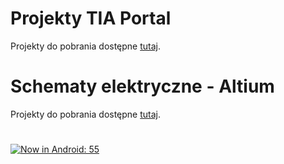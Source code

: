 # Projekty TIA Portal
Projekty do pobrania dostępne [tutaj](/TIAPortal).



# Schematy elektryczne - Altium
Projekty do pobrania dostępne [tutaj](/Altium/).


# 

[![Now in Android: 55](https://i.ytimg.com/vi/Hc79sDi3f0U/maxresdefault.jpg)](https://www.youtube.com/watch?v=Hc79sDi3f0U "Now in Android: 55")